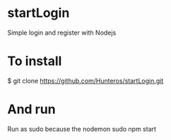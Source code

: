 startLogin
==========

Simple login and register with Nodejs

To install
==========
$ git clone https://github.com/Hunteros/startLogin.git

And run
=========
Run as sudo because the nodemon
sudo npm start
